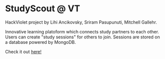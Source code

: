 # StudyScout @ VT

HackViolet project by Lihi Ancikovsky, Sriram Pasupunuti, Mitchell Gallehr.

Innovative learning platoform which connects study partners to each other. Users can create "study sessions" for others to join. Sessions are stored on a database powered by MongoDB. 

Check it out [here!](https://studybuddy-vt.streamlit.app/)
